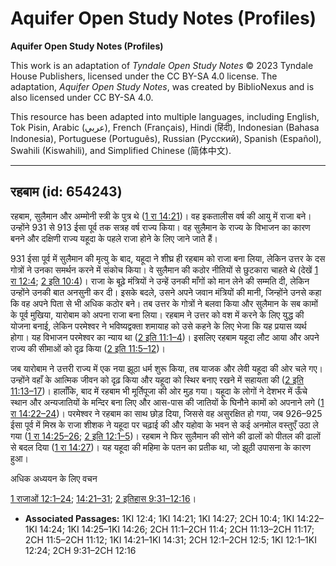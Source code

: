 # Aquifer Open Study Notes (Profiles)

**Aquifer Open Study Notes (Profiles)**

This work is an adaptation of *Tyndale Open Study Notes* © 2023 Tyndale House Publishers, licensed under the CC BY\-SA 4\.0 license. The adaptation, *Aquifer Open Study Notes*, was created by BiblioNexus and is also licensed under CC BY\-SA 4\.0\.

This resource has been adapted into multiple languages, including English, Tok Pisin, Arabic (عربي), French (Français), Hindi (हिंदी), Indonesian (Bahasa Indonesia), Portuguese (Português), Russian (Русский), Spanish (Español), Swahili (Kiswahili), and Simplified Chinese (简体中文).



--------------------------------

## रहबाम (id: 654243)

रहबाम, सुलैमान और अम्मोनी स्त्री के पुत्र थे ([1 रा 14:21](https://ref.ly/1Kgs14:21))। वह इकतालीस वर्ष की आयु में राजा बने। उन्होंने 931 से 913 ईसा पूर्व तक सत्रह वर्ष राज्य किया। वह सुलैमान के राज्य के विभाजन का कारण बनने और दक्षिणी राज्य यहूदा के पहले राजा होने के लिए जाने जाते हैं।

931 ईसा पूर्व में सुलैमान की मृत्यु के बाद, यहूदा ने शीघ्र ही रहबाम को राजा बना लिया, लेकिन उत्तर के दस गोत्रों ने उनका समर्थन करने में संकोच किया। वे सुलैमान की कठोर नीतियों से छुटकारा चाहते थे (देखें [1 रा 12:4](https://ref.ly/1Kgs12:4); [2 इति 10:4](https://ref.ly/2Chr10:4))। राजा के बूढ़े मंत्रियों ने उन्हें उनकी माँगों को मान लेने की सम्मति दी, लेकिन उन्होंने उनकी बात अनसुनी कर दी। इसके बदले, उसने अपने जवान मंत्रियों की मानी, जिन्होंने उनसे कहा कि वह अपने पिता से भी अधिक कठोर बने। तब उत्तर के गोत्रों ने बलवा किया और सुलैमान के सब कामों के पूर्व मुखिया, यारोबाम को अपना राजा बना लिया। रहबाम ने उत्तर को वश में करने के लिए युद्ध की योजना बनाई, लेकिन परमेश्वर ने भविष्यद्वक्ता शमायाह को उसे कहने के लिए भेजा कि यह प्रयास व्यर्थ होगा। यह विभाजन परमेश्वर का न्याय था ([2 इति 11:1–4](https://ref.ly/2Chr11:1-2Chr11:4))। इसलिए रहबाम यहूदा लौट आया और अपने राज्य की सीमाओं को दृढ़ किया ([2 इति 11:5–12](https://ref.ly/2Chr11:5-2Chr11:12))।

जब यारोबाम ने उत्तरी राज्य में एक नया झूठा धर्म शुरू किया, तब याजक और लेवी यहूदा की ओर चले गए। उन्होंने वहाँ के आत्मिक जीवन को दृढ़ किया और यहूदा को स्थिर बनाए रखने में सहायता की ([2 इति 11:13–17](https://ref.ly/2Chr11:13-2Chr11:17))। हालाँकि, बाद में रहबाम भी मूर्तिपूजा की ओर मुड़ गया। यहूदा के लोगों ने देशभर में ऊँचे स्थान और अन्यजातियों के मन्दिर बना लिए और आस\-पास की जातियों के घिनौने कामों को अपनाने लगे ([1 रा 14:22–24](https://ref.ly/1Kgs14:22-1Kgs14:24))। परमेश्वर ने रहबाम का साथ छोड़ दिया, जिससे वह असुरक्षित हो गया, जब 926–925 ईसा पूर्व में मिस्र के राजा शीशक ने यहूदा पर चढ़ाई की और यहोवा के भवन से कई अनमोल वस्तुएँ उठा ले गया ([1 रा 14:25–26](https://ref.ly/1Kgs14:25-1Kgs14:26); [2 इति 12:1–5](https://ref.ly/2Chr12:1-2Chr12:5))। रहबाम ने फिर सुलैमान की सोने की ढालों को पीतल की ढालों से बदल दिया ([1 रा 14:27](https://ref.ly/1Kgs14:27))। यह यहूदा की महिमा के पतन का प्रतीक था, जो झूठी उपासना के कारण हुआ।

अधिक अध्ययन के लिए वचन

[1 राजाओं 12:1–24](https://ref.ly/1Kgs12:1-1Kgs12:24); [14:21–31](https://ref.ly/1Kgs14:21-1Kgs14:31); [2 इतिहास 9:31–12:16](https://ref.ly/2Chr9:31-2Chr12:16)।

* **Associated Passages:** 1KI 12:4; 1KI 14:21; 1KI 14:27; 2CH 10:4; 1KI 14:22–1KI 14:24; 1KI 14:25–1KI 14:26; 2CH 11:1–2CH 11:4; 2CH 11:13–2CH 11:17; 2CH 11:5–2CH 11:12; 1KI 14:21–1KI 14:31; 2CH 12:1–2CH 12:5; 1KI 12:1–1KI 12:24; 2CH 9:31–2CH 12:16

